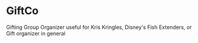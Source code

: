 # GiftCo

Gifting Group Organizer useful for Kris Kringles, Disney's Fish Extenders, or Gift organizer in general

